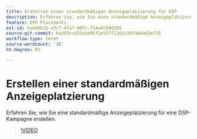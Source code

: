 ```yaml
---
title: Erstellen einer standardmäßigen Anzeigeplatzierung für DSP
description: Erfahren Sie, wie Sie eine standardmäßige Anzeigeplatzierung erstellen.
feature: DSP Placements
exl-id: 5eb60b2b-e3c7-4faf-887c-f14a9c50d2b5
source-git-commit: ba393ccd33a5e05f2e557f1161c29fab4a03ef35
workflow-type: tm+mt
source-wordcount: '36'
ht-degree: 0%

---
```


# Erstellen einer standardmäßigen Anzeigeplatzierung

Erfahren Sie, wie Sie eine standardmäßige Anzeigeplatzierung für eine DSP-Kampagne erstellen.

>[!VIDEO](https://video.tv.adobe.com/v/346219?captions=ger)
